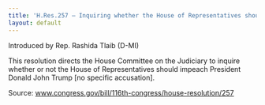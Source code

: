```yaml
---
title: 'H.Res.257 — Inquiring whether the House of Representatives should impeach Donald John Trump, President of the United States of America'
layout: default
---
```


Introduced by Rep. Rashida Tlaib (D-MI)

This resolution directs the House Committee on the Judiciary to inquire whether or not the House of Representatives should impeach President Donald John Trump [no specific accusation].

Source: www.congress.gov/bill/116th-congress/house-resolution/257